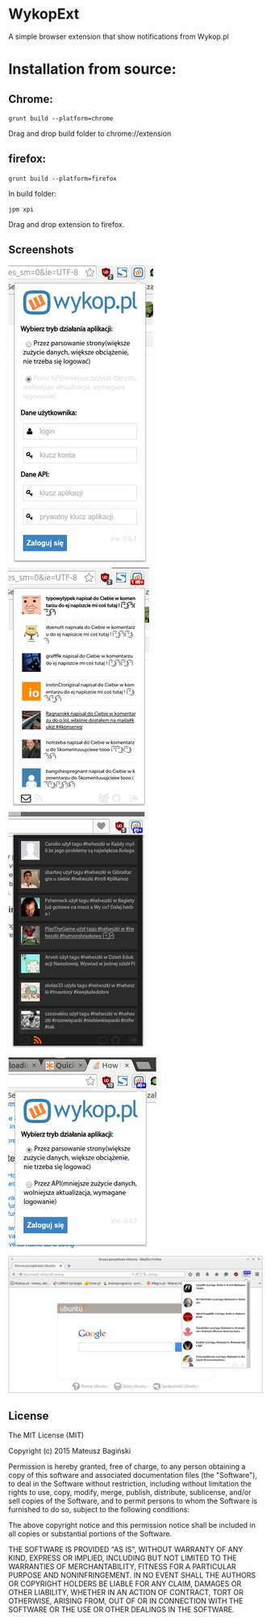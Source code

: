 # WykopExt
A simple browser extension that show notifications from Wykop.pl

# Installation from source:
## Chrome:
```
grunt build --platform=chrome

```
Drag and drop build folder to chrome://extension

## firefox:
```
grunt build --platform=firefox

```
In build folder:
```
jpm xpi
```
Drag and drop extension to firefox.

## Screenshots
![Screenshoot](/screenshots/1.png?raw=true "Screen")
![Screenshoot](/screenshots/3.png?raw=true "Screen")
![Screenshoot](/screenshots/4.png?raw=true "Screen")
![Screenshoot](/screenshots/2.png?raw=true "Screen")
![Screenshoot](/screenshots/5.png?raw=true "Screen")

## License
The MIT License (MIT)

Copyright (c) 2015 Mateusz Bagiński

Permission is hereby granted, free of charge, to any person obtaining a copy
of this software and associated documentation files (the "Software"), to deal
in the Software without restriction, including without limitation the rights
to use, copy, modify, merge, publish, distribute, sublicense, and/or sell
copies of the Software, and to permit persons to whom the Software is
furnished to do so, subject to the following conditions:

The above copyright notice and this permission notice shall be included in
all copies or substantial portions of the Software.

THE SOFTWARE IS PROVIDED "AS IS", WITHOUT WARRANTY OF ANY KIND, EXPRESS OR
IMPLIED, INCLUDING BUT NOT LIMITED TO THE WARRANTIES OF MERCHANTABILITY,
FITNESS FOR A PARTICULAR PURPOSE AND NONINFRINGEMENT. IN NO EVENT SHALL THE
AUTHORS OR COPYRIGHT HOLDERS BE LIABLE FOR ANY CLAIM, DAMAGES OR OTHER
LIABILITY, WHETHER IN AN ACTION OF CONTRACT, TORT OR OTHERWISE, ARISING FROM,
OUT OF OR IN CONNECTION WITH THE SOFTWARE OR THE USE OR OTHER DEALINGS IN
THE SOFTWARE.
